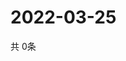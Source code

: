 # 2022-03-25
  共 0条

  <!-- BEGIN -->
  <!-- 最后更新时间Fri Mar 25 2022 23:05:35 GMT+0000 (Coordinated Universal Time) -->
  
  <!-- END -->
  
  